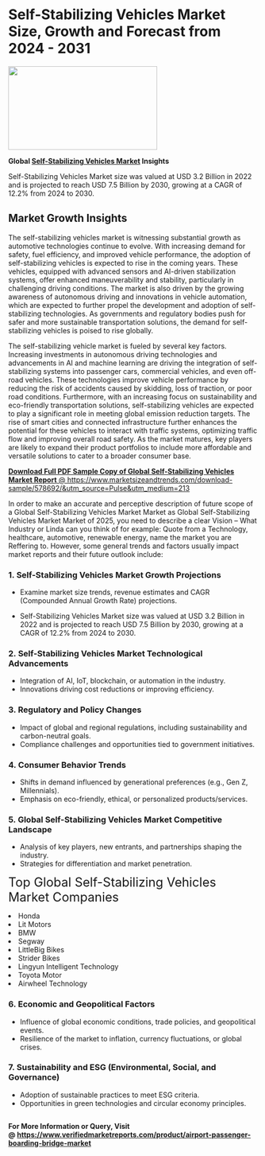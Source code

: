 <H1>Self-Stabilizing Vehicles Market Size, Growth and Forecast from 2024 - 2031</H1><img class="aligncenter size-medium wp-image-584254" src="https://thirdeyenews.in/wp-content/uploads/2024/09/Global-Market-Research-300x168.jpeg" alt="" width="300" height="168" /><p><strong>Global&nbsp;<a href="https://www.marketsizeandtrends.com/download-sample/578692/&amp;utm_source=Pulse&amp;utm_medium=213">Self-Stabilizing Vehicles Market</a> Insights</strong></p><p>Self-Stabilizing Vehicles Market size was valued at USD 3.2 Billion in 2022 and is projected to reach USD 7.5 Billion by 2030, growing at a CAGR of 12.2% from 2024 to 2030.</p><p><h2>Market Growth Insights</h2> <p>The self-stabilizing vehicles market is witnessing substantial growth as automotive technologies continue to evolve. With increasing demand for safety, fuel efficiency, and improved vehicle performance, the adoption of self-stabilizing vehicles is expected to rise in the coming years. These vehicles, equipped with advanced sensors and AI-driven stabilization systems, offer enhanced maneuverability and stability, particularly in challenging driving conditions. The market is also driven by the growing awareness of autonomous driving and innovations in vehicle automation, which are expected to further propel the development and adoption of self-stabilizing technologies. As governments and regulatory bodies push for safer and more sustainable transportation solutions, the demand for self-stabilizing vehicles is poised to rise globally.</p> <p><a href="download_sample_link"></a></p> <p>The self-stabilizing vehicle market is fueled by several key factors. Increasing investments in autonomous driving technologies and advancements in AI and machine learning are driving the integration of self-stabilizing systems into passenger cars, commercial vehicles, and even off-road vehicles. These technologies improve vehicle performance by reducing the risk of accidents caused by skidding, loss of traction, or poor road conditions. Furthermore, with an increasing focus on sustainability and eco-friendly transportation solutions, self-stabilizing vehicles are expected to play a significant role in meeting global emission reduction targets. The rise of smart cities and connected infrastructure further enhances the potential for these vehicles to interact with traffic systems, optimizing traffic flow and improving overall road safety. As the market matures, key players are likely to expand their product portfolios to include more affordable and versatile solutions to cater to a broader consumer base.</p> <p><a href="get_more_link"></p><p><span class=""><strong>Download Full PDF Sample Copy of Global Self-Stabilizing Vehicles Market Report</strong> @ <a href="https://www.marketsizeandtrends.com/download-sample/578692/&amp;utm_source=Pulse&amp;utm_medium=213" target="_blank">https://www.marketsizeandtrends.com/download-sample/578692/&amp;utm_source=Pulse&amp;utm_medium=213</a></span></p><p>In order to make an accurate and perceptive description of future scope of a Global&nbsp;Self-Stabilizing Vehicles Market Market as Global&nbsp;Self-Stabilizing Vehicles Market Market of 2025, you need to describe a clear Vision &ndash; What Industry or Linda can you think of for example: Quote from a Technology, healthcare, automotive, renewable energy, name the market you are Reffering to. However, some general trends and factors usually impact market reports and their future outlook include:</p><h3>1.&nbsp;<strong>Self-Stabilizing Vehicles Market Growth Projections</strong></h3><ul><li>Examine market size trends, revenue estimates and CAGR (Compounded Annual Growth Rate) projections.</li><li><p>Self-Stabilizing Vehicles Market size was valued at USD 3.2 Billion in 2022 and is projected to reach USD 7.5 Billion by 2030, growing at a CAGR of 12.2% from 2024 to 2030.</p></li></ul><h3>2.&nbsp;<strong>Self-Stabilizing Vehicles Market Technological Advancements</strong></h3><ul><li>Integration of AI, IoT, blockchain, or automation in the industry.</li><li>Innovations driving cost reductions or improving efficiency.</li></ul><h3>3.&nbsp;<strong>Regulatory and Policy Changes</strong></h3><ul><li>Impact of global and regional regulations, including sustainability and carbon-neutral goals.</li><li>Compliance challenges and opportunities tied to government initiatives.</li></ul><h3>4.&nbsp;<strong>Consumer Behavior Trends</strong></h3><ul><li>Shifts in demand influenced by generational preferences (e.g., Gen Z, Millennials).</li><li>Emphasis on eco-friendly, ethical, or personalized products/services.</li></ul><h3>5.&nbsp;<strong>Global Self-Stabilizing Vehicles Market Competitive Landscape</strong></h3><ul><li>Analysis of key players, new entrants, and partnerships shaping the industry.</li><li>Strategies for differentiation and market penetration.</li></ul><p data-pm-slice="1 1 []"><span style="color: inherit; font-family: inherit; font-size: 25px;">Top Global Self-Stabilizing Vehicles Market Companies</span></p><div class="" data-test-id=""><p><li>Honda</li><li> Lit Motors</li><li> BMW</li><li> Segway</li><li> LittleBig Bikes</li><li> Strider Bikes</li><li> Lingyun Intelligent Technology</li><li> Toyota Motor</li><li> Airwheel Technology</li></p></div><h3>6.&nbsp;<strong>Economic and Geopolitical Factors</strong></h3><ul><li>Influence of global economic conditions, trade policies, and geopolitical events.</li><li>Resilience of the market to inflation, currency fluctuations, or global crises.</li></ul><h3>7.&nbsp;<strong>Sustainability and ESG (Environmental, Social, and Governance)</strong></h3><ul><li>Adoption of sustainable practices to meet ESG criteria.</li><li>Opportunities in green technologies and circular economy principles.</li></ul><h2><strong style="font-size: 14px;">For More Information or Query, Visit @&nbsp;</strong><a style="background-color: #ffffff; font-size: 14px;" href="https://www.marketsizeandtrends.com/report/self-stabilizing-vehicles-market/" target="_blank">https://www.verifiedmarketreports.com/product/airport-passenger-boarding-bridge-market</a></h2>
